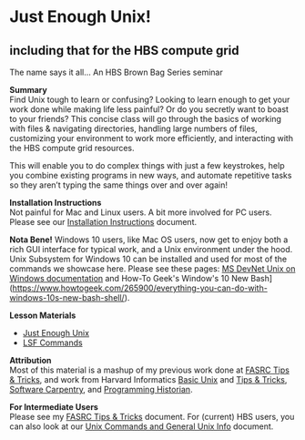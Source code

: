 # Just Enough Unix!
## including that for the HBS compute grid

The name says it all... An HBS Brown Bag Series seminar

**Summary**<br>
Find Unix tough to learn or confusing? Looking to learn enough to get your work
done while making life less painful? Or do you secretly want to boast to your
friends? This concise class will go through the basics of working with files &
navigating directories, handling large numbers of files, customizing your
environment to work more efficiently, and interacting with the HBS compute grid
resources. 

This will enable you to do complex things with just a few keystrokes, help you combine existing programs in new ways, and automate repetitive tasks so they aren’t typing the same things over and over again!


**Installation Instructions**<br>
Not painful for Mac and Linux users. A bit more involved for PC users.
Please see our [Installation Instructions](installation.md) document.

**Nota Bene!** Windows 10 users, like Mac OS users, now get to enjoy both a rich GUI interface for typical work, and a Unix environment under the hood. Unix Subsystem for Windows 10 can be installed and used for most of the commands we showcase here. Please see these pages: [MS DevNet Unix on Windows documentation](https://msdn.microsoft.com/en-us/commandline/wsl/about) and How-To Geek's Window's 10 New Bash](https://www.howtogeek.com/265900/everything-you-can-do-with-windows-10s-new-bash-shell/).

**Lesson Materials**
* [Just Enough Unix](just_enough_unix.md)
* [LSF Commands](lsf_commands.md)


**Attribution**<br>
Most of this material is a mashup of my previous work done at
[FASRC Tips & Tricks](https://rc.fas.harvard.edu/wp-content/uploads/2015/03/UnixtricksandTextProcessing.pdf), and work from 
Harvard Informatics [Basic Unix](http://informatics.fas.harvard.edu/basic-unix-workshop.html)
and [Tips & Tricks](http://informatics.fas.harvard.edu/unix-command-line-tips-and-tricks.html),
[Software Carpentry](http://swcarpentry.github.io/shell-novice/reference/), and
[Programming Historian](http://programminghistorian.org/lessons/intro-to-bash).

**For Intermediate Users**<br>
Please see my [FASRC Tips & Tricks](https://rc.fas.harvard.edu/wp-content/uploads/2015/03/UnixtricksandTextProcessing.pdf) document. For (current) HBS users, you can also look at our [Unix Commands and General Unix Info](http://intranet.hbs.edu/dept/research/grid/instructions/unixhelp.html) document.

